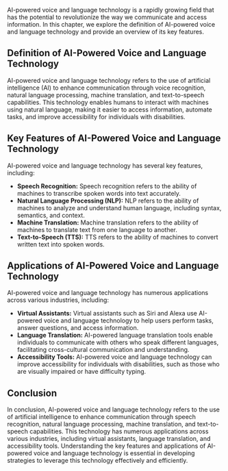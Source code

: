 
AI-powered voice and language technology is a rapidly growing field that has the potential to revolutionize the way we communicate and access information. In this chapter, we explore the definition of AI-powered voice and language technology and provide an overview of its key features.

Definition of AI-Powered Voice and Language Technology
------------------------------------------------------

AI-powered voice and language technology refers to the use of artificial intelligence (AI) to enhance communication through voice recognition, natural language processing, machine translation, and text-to-speech capabilities. This technology enables humans to interact with machines using natural language, making it easier to access information, automate tasks, and improve accessibility for individuals with disabilities.

Key Features of AI-Powered Voice and Language Technology
--------------------------------------------------------

AI-powered voice and language technology has several key features, including:

* **Speech Recognition:** Speech recognition refers to the ability of machines to transcribe spoken words into text accurately.
* **Natural Language Processing (NLP):** NLP refers to the ability of machines to analyze and understand human language, including syntax, semantics, and context.
* **Machine Translation:** Machine translation refers to the ability of machines to translate text from one language to another.
* **Text-to-Speech (TTS):** TTS refers to the ability of machines to convert written text into spoken words.

Applications of AI-Powered Voice and Language Technology
--------------------------------------------------------

AI-powered voice and language technology has numerous applications across various industries, including:

* **Virtual Assistants:** Virtual assistants such as Siri and Alexa use AI-powered voice and language technology to help users perform tasks, answer questions, and access information.
* **Language Translation:** AI-powered language translation tools enable individuals to communicate with others who speak different languages, facilitating cross-cultural communication and understanding.
* **Accessibility Tools:** AI-powered voice and language technology can improve accessibility for individuals with disabilities, such as those who are visually impaired or have difficulty typing.

Conclusion
----------

In conclusion, AI-powered voice and language technology refers to the use of artificial intelligence to enhance communication through speech recognition, natural language processing, machine translation, and text-to-speech capabilities. This technology has numerous applications across various industries, including virtual assistants, language translation, and accessibility tools. Understanding the key features and applications of AI-powered voice and language technology is essential in developing strategies to leverage this technology effectively and efficiently.
